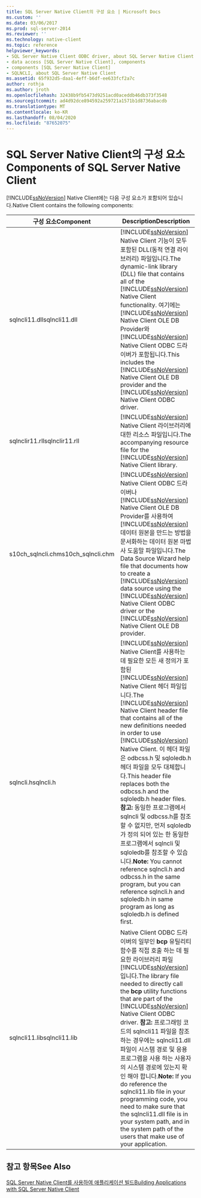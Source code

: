 ```yaml
---
title: SQL Server Native Client의 구성 요소 | Microsoft Docs
ms.custom: ''
ms.date: 03/06/2017
ms.prod: sql-server-2014
ms.reviewer: ''
ms.technology: native-client
ms.topic: reference
helpviewer_keywords:
- SQL Server Native Client ODBC driver, about SQL Server Native Client ODBC driver
- data access [SQL Server Native Client], components
- components [SQL Server Native Client]
- SQLNCLI, about SQL Server Native Client
ms.assetid: 65f932d5-daa1-4eff-b6df-ee633fcf2a7c
author: rothja
ms.author: jroth
ms.openlocfilehash: 32438b9fb5473d9251acd0aceddb46db373f3548
ms.sourcegitcommit: ad4d92dce894592a259721a1571b1d8736abacdb
ms.translationtype: MT
ms.contentlocale: ko-KR
ms.lasthandoff: 08/04/2020
ms.locfileid: "87652075"
---
```

# <a name="components-of-sql-server-native-client"></a><span data-ttu-id="b725b-102">SQL Server Native Client의 구성 요소</span><span class="sxs-lookup"><span data-stu-id="b725b-102">Components of SQL Server Native Client</span></span>
  [!INCLUDE[ssNoVersion](../../../includes/ssnoversion-md.md)] <span data-ttu-id="b725b-103">Native Client에는 다음 구성 요소가 포함되어 있습니다.</span><span class="sxs-lookup"><span data-stu-id="b725b-103">Native Client contains the following components:</span></span>  
  
|<span data-ttu-id="b725b-104">구성 요소</span><span class="sxs-lookup"><span data-stu-id="b725b-104">Component</span></span>|<span data-ttu-id="b725b-105">Description</span><span class="sxs-lookup"><span data-stu-id="b725b-105">Description</span></span>|  
|---------------|-----------------|  
|<span data-ttu-id="b725b-106">sqlncli11.dll</span><span class="sxs-lookup"><span data-stu-id="b725b-106">sqlncli11.dll</span></span>|<span data-ttu-id="b725b-107">[!INCLUDE[ssNoVersion](../../../includes/ssnoversion-md.md)] Native Client 기능이 모두 포함된 DLL(동적 연결 라이브러리) 파일입니다.</span><span class="sxs-lookup"><span data-stu-id="b725b-107">The dynamic-link library (DLL) file that contains all of the [!INCLUDE[ssNoVersion](../../../includes/ssnoversion-md.md)] Native Client functionality.</span></span> <span data-ttu-id="b725b-108">여기에는 [!INCLUDE[ssNoVersion](../../../includes/ssnoversion-md.md)] Native Client OLE DB Provider와 [!INCLUDE[ssNoVersion](../../../includes/ssnoversion-md.md)] Native Client ODBC 드라이버가 포함됩니다.</span><span class="sxs-lookup"><span data-stu-id="b725b-108">This includes the [!INCLUDE[ssNoVersion](../../../includes/ssnoversion-md.md)] Native Client OLE DB provider and the [!INCLUDE[ssNoVersion](../../../includes/ssnoversion-md.md)] Native Client ODBC driver.</span></span>|  
|<span data-ttu-id="b725b-109">sqlnclir11.rll</span><span class="sxs-lookup"><span data-stu-id="b725b-109">sqlnclir11.rll</span></span>|<span data-ttu-id="b725b-110">[!INCLUDE[ssNoVersion](../../../includes/ssnoversion-md.md)] Native Client 라이브러리에 대한 리소스 파일입니다.</span><span class="sxs-lookup"><span data-stu-id="b725b-110">The accompanying resource file for the [!INCLUDE[ssNoVersion](../../../includes/ssnoversion-md.md)] Native Client library.</span></span>|  
|<span data-ttu-id="b725b-111">s10ch_sqlncli.chm</span><span class="sxs-lookup"><span data-stu-id="b725b-111">s10ch_sqlncli.chm</span></span>|<span data-ttu-id="b725b-112">[!INCLUDE[ssNoVersion](../../../includes/ssnoversion-md.md)] Native Client ODBC 드라이버나 [!INCLUDE[ssNoVersion](../../../includes/ssnoversion-md.md)] Native Client OLE DB Provider를 사용하여 [!INCLUDE[ssNoVersion](../../../includes/ssnoversion-md.md)] 데이터 원본을 만드는 방법을 문서화하는 데이터 원본 마법사 도움말 파일입니다.</span><span class="sxs-lookup"><span data-stu-id="b725b-112">The Data Source Wizard help file that documents how to create a [!INCLUDE[ssNoVersion](../../../includes/ssnoversion-md.md)] data source using the [!INCLUDE[ssNoVersion](../../../includes/ssnoversion-md.md)] Native Client ODBC driver or the [!INCLUDE[ssNoVersion](../../../includes/ssnoversion-md.md)] Native Client OLE DB provider.</span></span>|  
|<span data-ttu-id="b725b-113">sqlncli.h</span><span class="sxs-lookup"><span data-stu-id="b725b-113">sqlncli.h</span></span>|<span data-ttu-id="b725b-114">[!INCLUDE[ssNoVersion](../../../includes/ssnoversion-md.md)] Native Client를 사용하는 데 필요한 모든 새 정의가 포함된 [!INCLUDE[ssNoVersion](../../../includes/ssnoversion-md.md)] Native Client 헤더 파일입니다.</span><span class="sxs-lookup"><span data-stu-id="b725b-114">The [!INCLUDE[ssNoVersion](../../../includes/ssnoversion-md.md)] Native Client header file that contains all of the new definitions needed in order to use [!INCLUDE[ssNoVersion](../../../includes/ssnoversion-md.md)] Native Client.</span></span> <span data-ttu-id="b725b-115">이 헤더 파일은 odbcss.h 및 sqloledb.h 헤더 파일을 모두 대체합니다.</span><span class="sxs-lookup"><span data-stu-id="b725b-115">This header file replaces both the odbcss.h and the sqloledb.h header files.</span></span> <span data-ttu-id="b725b-116">**참고:**  동일한 프로그램에서 sqlncli 및 odbcss.h를 참조할 수 없지만, 먼저 sqloledb가 정의 되어 있는 한 동일한 프로그램에서 sqlncli 및 sqloledb를 참조할 수 있습니다.</span><span class="sxs-lookup"><span data-stu-id="b725b-116">**Note:**  You cannot reference sqlncli.h and odbcss.h in the same program, but you can reference sqlncli.h and sqloledb.h in same program as long as sqloledb.h is defined first.</span></span>|  
|<span data-ttu-id="b725b-117">sqlncli11.lib</span><span class="sxs-lookup"><span data-stu-id="b725b-117">sqlncli11.lib</span></span>|<span data-ttu-id="b725b-118">Native Client ODBC 드라이버의 일부인 **bcp** 유틸리티 함수를 직접 호출 하는 데 필요한 라이브러리 파일 [!INCLUDE[ssNoVersion](../../../includes/ssnoversion-md.md)] 입니다.</span><span class="sxs-lookup"><span data-stu-id="b725b-118">The library file needed to directly call the **bcp** utility functions that are part of the [!INCLUDE[ssNoVersion](../../../includes/ssnoversion-md.md)] Native Client ODBC driver.</span></span> <span data-ttu-id="b725b-119">**참고:**  프로그래밍 코드의 sqlncli11 파일을 참조 하는 경우에는 sqlncli11.dll 파일이 시스템 경로 및 응용 프로그램을 사용 하는 사용자의 시스템 경로에 있는지 확인 해야 합니다.</span><span class="sxs-lookup"><span data-stu-id="b725b-119">**Note:**  If you do reference the sqlncli11.lib file in your programming code, you need to make sure that the sqlncli11.dll file is in your system path, and in the system path of the users that make use of your application.</span></span>|  
  
## <a name="see-also"></a><span data-ttu-id="b725b-120">참고 항목</span><span class="sxs-lookup"><span data-stu-id="b725b-120">See Also</span></span>  
 [<span data-ttu-id="b725b-121">SQL Server Native Client를 사용하여 애플리케이션 빌드</span><span class="sxs-lookup"><span data-stu-id="b725b-121">Building Applications with SQL Server Native Client</span></span>](building-applications-with-sql-server-native-client.md)  
  
  
